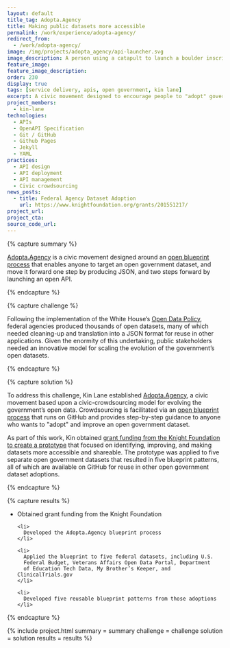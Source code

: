 ```yaml
---
layout: default
title_tag: Adopta.Agency
title: Making public datasets more accessible
permalink: /work/experience/adopta-agency/
redirect_from:
  - /work/adopta-agency/
image: /img/projects/adopta_agency/api-launcher.svg
image_description: A person using a catapult to launch a boulder inscribed with the acronym API.
feature_image:
feature_image_description:
order: 230
display: true
tags: [service delivery, apis, open government, kin lane]
excerpt: A civic movement designed to encourage people to "adopt" government’s open datasets, and improve the way these datasets are shared with the public.
project_members:
  - kin-lane
technologies:
  - APIs
  - OpenAPI Specification
  - Git / GitHub
  - Github Pages
  - Jekyll
  - YAML
practices:
  - API design
  - API deployment
  - API management
  - Civic crowdsourcing
news_posts:
  - title: Federal Agency Dataset Adoption
    url: https://www.knightfoundation.org/grants/201551217/
project_url:
project_cta:
source_code_url:
---
```


{% capture summary %}
  <p>
    <a href="http://adopta.agency/">Adopta.Agency</a> is a civic movement designed
    around an <a href="http://adopta-agency.github.io/adopta-blueprint/">open blueprint process</a>
    that enables anyone to target an open government dataset, and move it forward one step by
    producing JSON, and two steps forward by launching an open API.
  </p>
{% endcapture %}

{% capture challenge %}
  <p>
    Following the implementation of the White House’s
    <a href="https://project-open-data.cio.gov/policy-memo/">Open Data Policy</a>,
    federal agencies produced thousands of open datasets, many of which needed
    cleaning-up and translation into a JSON format for reuse in other applications.
    Given the enormity of this undertaking, public stakeholders needed an innovative
    model for scaling the evolution of the government’s open datasets.
  </p>
{% endcapture %}

{% capture solution %}
  <p>
    To address this challenge, Kin Lane established
    <a href="http://adopta.agency/">Adopta.Agency</a>,
    a civic movement based upon a civic-crowdsourcing model for
    evolving the government’s open data. Crowdsourcing is facilitated
    via an <a href="http://adopta-agency.github.io/adopta-blueprint/">open blueprint process</a>
    that runs on GitHub and provides step-by-step guidance to anyone who
    wants to "adopt" and improve an open government dataset.

  </p>

  <p>
    As part of this work, Kin obtained <a href="http://kinlane.com/2016/01/22/overview-of-my-knight-funded-adoptaagency-project/">grant funding from the Knight Foundation to create a prototype</a>
    that focused on identifying, improving, and making datasets more accessible
    and shareable. The prototype was applied to five separate open
    government datasets that resulted in five blueprint patterns, all of
    which are available on GitHub for reuse in other open government
    dataset adoptions.
  </p>
{% endcapture %}

{% capture results %}
  <ul>
    <li>
      Obtained grant funding from the Knight Foundation
    </li>

    <li>
      Developed the Adopta.Agency blueprint process
    </li>

    <li>
      Applied the blueprint to five federal datasets, including U.S.
      Federal Budget, Veterans Affairs Open Data Portal, Department
      of Education Tech Data, My Brother’s Keeper, and ClinicalTrials.gov
    </li>

    <li>
      Developed five reusable blueprint patterns from those adoptions
    </li>
  </ul>
{% endcapture %}

{% include project.html
  summary = summary
  challenge = challenge
  solution = solution
  results = results
%}
